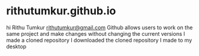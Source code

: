 # rithutumkur.github.io
hi
Rithu Tumkur rithutumkur@gmail.com
Github allows users to work on the same project and make changes without changing the current versions
I made a cloned repository
I downloaded the cloned repository I made to my desktop
